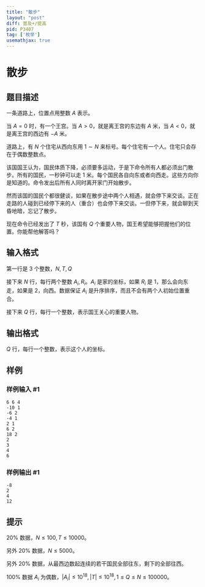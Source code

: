 ```yaml
---
title: "散步"
layout: "post"
diff: 普及+/提高
pid: P3407
tag: ['枚举']
usemathjax: true
---
```


# 散步
## 题目描述

一条道路上，位置点用整数 $A$ 表示。

当 $A=0$ 时，有一个王宫。当 $A>0$，就是离王宫的东边有 $A$ 米，当 $A<0$，就是离王宫的西边有 $-A$ 米。

道路上，有 $N$ 个住宅从西向东用 $1\sim N$ 来标号。每个住宅有一个人。住宅只会存在于偶数整数点。

该国国王认为，国民体质下降，必须要多运动，于是下命令所有人都必须出门散步。所有的国民，一秒钟可以走 $1$ 米。每个国民各自向东或者向西走。这些方向你是知道的。命令发出后所有人同时离开家门开始散步。

然而该国的国民个都很健谈，如果在散步途中两个人相遇，就会停下来交谈。正在走路的人碰到已经停下来的人（重合）也会停下来交谈。一但停下来，就会聊到天昏地暗，忘记了散步。

现在命令已经发出了 $T$ 秒，该国有 $Q$ 个重要人物，国王希望能够把握他们的位置。你能帮他解答吗？
## 输入格式

第一行是 $3$ 个整数，$N,T,Q$

接下来 $N$ 行，每行两个整数 $A_i,R_i$。$A_i$ 是家的坐标，如果 $R_i$ 是 $1$，那么会向东走，如果是 $2$，向西。数据保证 $A_i$ 是升序排序，而且不会有两个人初始位置重合。

接下来 $Q$ 行，每行一个整数，表示国王关心的重要人物。

## 输出格式

$Q$ 行，每行一个整数，表示这个人的坐标。

## 样例

### 样例输入 #1
```
6 6 4
-10 1
-6 2
-4 1
2 1
6 2
18 2
2
3
4
6
```
### 样例输出 #1
```
-8
2
4
12
```
## 提示

$20\%$ 数据，$N\le 100,T\le 10000$。

另外 $20\%$ 数据，$N\le 5000$。

另外 $20\%$ 数据，从最西边数起连续的若干国民全部往东，剩下的全部往西。

$100\%$ 数据 $A_i$ 为偶数，$|A_i|\le 10^{18},|T|\le 10^{18},1\le Q\le N\le 100000$。


